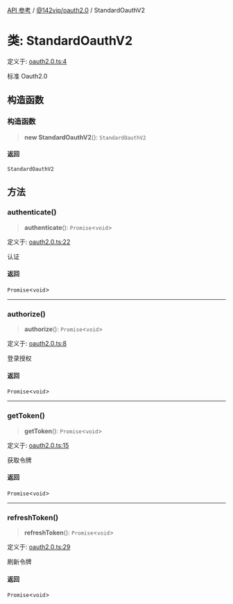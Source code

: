 [API 参考](../../../index.md) / [@142vip/oauth2.0](../index.md) / StandardOauthV2

# 类: StandardOauthV2

定义于: [oauth2.0.ts:4](https://github.com/142vip/core-x/blob/d7c32a4c72e7e50fa8291351a2283aaafcc1d8c3/packages/oauth/src/oauth2.0.ts#L4)

标准 Oauth2.0

## 构造函数

### 构造函数

> **new StandardOauthV2**(): `StandardOauthV2`

#### 返回

`StandardOauthV2`

## 方法

### authenticate()

> **authenticate**(): `Promise`\<`void`\>

定义于: [oauth2.0.ts:22](https://github.com/142vip/core-x/blob/d7c32a4c72e7e50fa8291351a2283aaafcc1d8c3/packages/oauth/src/oauth2.0.ts#L22)

认证

#### 返回

`Promise`\<`void`\>

***

### authorize()

> **authorize**(): `Promise`\<`void`\>

定义于: [oauth2.0.ts:8](https://github.com/142vip/core-x/blob/d7c32a4c72e7e50fa8291351a2283aaafcc1d8c3/packages/oauth/src/oauth2.0.ts#L8)

登录授权

#### 返回

`Promise`\<`void`\>

***

### getToken()

> **getToken**(): `Promise`\<`void`\>

定义于: [oauth2.0.ts:15](https://github.com/142vip/core-x/blob/d7c32a4c72e7e50fa8291351a2283aaafcc1d8c3/packages/oauth/src/oauth2.0.ts#L15)

获取令牌

#### 返回

`Promise`\<`void`\>

***

### refreshToken()

> **refreshToken**(): `Promise`\<`void`\>

定义于: [oauth2.0.ts:29](https://github.com/142vip/core-x/blob/d7c32a4c72e7e50fa8291351a2283aaafcc1d8c3/packages/oauth/src/oauth2.0.ts#L29)

刷新令牌

#### 返回

`Promise`\<`void`\>
